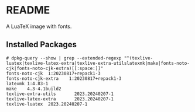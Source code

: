# README

A LuaTeX image with fonts.

## Installed Packages

```shellsession
# dpkg-query --show | grep --extended-regexp "^(texlive-luatex|texlive-latex-extra|texlive-extra-utilslatexmk|make|fonts-noto-cjk|fonts-noto-cjk-extra)[[:space:]]"
fonts-noto-cjk  1:20230817+repack1-3
fonts-noto-cjk-extra    1:20230817+repack1-3
latexmk 1:4.83-1
make    4.3-4.1build2
texlive-extra-utils       2023.20240207-1
texlive-latex-extra       2023.20240207-1
texlive-luatex  2023.20240207-1
```

